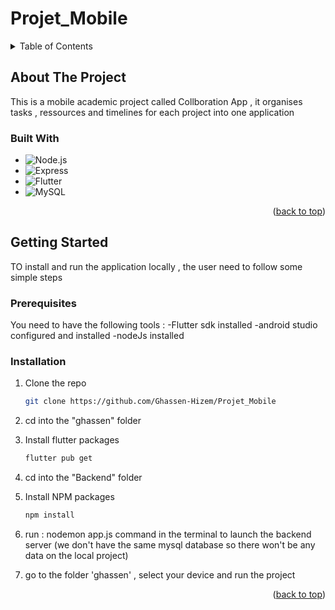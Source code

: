 # Projet_Mobile



<details>
  <summary>Table of Contents</summary>
  <ol>
    <li>
      <a href="#about-the-project">About The Project</a>
      <ul>
        <li><a href="#built-with">Built With</a></li>
      </ul>
    </li>
    <li>
      <a href="#getting-started">Getting Started</a>
      <ul>
        <li><a href="#prerequisites">Prerequisites</a></li>
        <li><a href="#installation">Installation</a></li>
      </ul>
    </li>
    
  </ol>
</details>


## About The Project

This is a mobile academic project called Collboration App , it organises tasks , ressources and timelines for each project into one application 


### Built With

*  ![Node.js](https://img.shields.io/static/v1?style=for-the-badge&message=Node.js&color=339933&logo=Node.js&logoColor=FFFFFF&label=)
* ![Express](https://img.shields.io/static/v1?style=for-the-badge&message=Express&color=000000&logo=Express&logoColor=FFFFFF&label=)
* ![Flutter](https://img.shields.io/static/v1?style=for-the-badge&message=Flutter&color=02569B&logo=Flutter&logoColor=FFFFFF&label=)
* ![MySQL](https://img.shields.io/static/v1?style=for-the-badge&message=MySQL&color=4479A1&logo=MySQL&logoColor=FFFFFF&label=)


<p align="right">(<a href="#readme-top">back to top</a>)</p>



<!-- GETTING STARTED -->
## Getting Started

TO install and run the application locally , the user need to follow some simple steps 

### Prerequisites

You need to have the following tools : 
-Flutter sdk installed
-android studio configured and installed
-nodeJs installed


### Installation

1. Clone the repo
   ```sh
   git clone https://github.com/Ghassen-Hizem/Projet_Mobile
   ```
2. cd into the "ghassen" folder

3. Install flutter packages
   ```sh
   flutter pub get
   ```
   
4. cd into the "Backend" folder

5. Install NPM packages
   ```sh
   npm install
   ```
6. run : nodemon app.js command in the terminal to launch the backend server (we don't have the same mysql database so there won't be any data on the local project) 
 
7. go to the folder 'ghassen' , select your device and run the project

<p align="right">(<a href="#readme-top">back to top</a>)</p>





